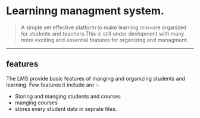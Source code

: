 # Learninng managment system.
>A simple yet effective platform to make learning mm=ore organized for students and teachers.This is still under devlopment with many more exciting and essential features for organizing and managment.
---
## features
The LMS provide basic features of manging and organizing students and learning. Few features it include are :-
-  Storing and manging students and courses
- manging courses
- stores every student data in seprate files.
